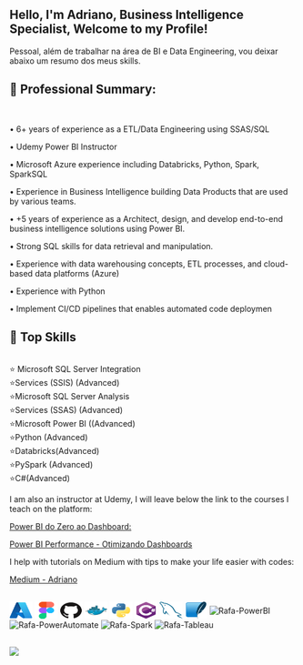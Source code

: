 ## Hello, I'm Adriano, Business Intelligence Specialist, Welcome to my Profile!

Pessoal, além de trabalhar na área de BI e Data Engineering, vou deixar abaixo um resumo dos meus skills.

<a id="Introdução"></a>
## 🧩 Professional Summary: 
<br/>

• 6+ years of experience as a ETL/Data Engineering using SSAS/SQL

• Udemy Power BI Instructor

• Microsoft Azure experience including Databricks, Python, Spark, SparkSQL

• Experience in Business Intelligence building Data Products that are used by various 
teams.

• +5 years of experience as a Architect, design, and develop end-to-end business 
intelligence solutions using Power BI.

• Strong SQL skills for data retrieval and manipulation.

• Experience with data warehousing concepts, ETL processes, and cloud-based data 
platforms (Azure)

• Experience with Python

• Implement CI/CD pipelines that enables automated code deploymen

<a id="Top Skills"></a>
## 🚀 Top Skills 

 <br/>
⭐ Microsoft SQL Server Integration
 <br/>
⭐Services (SSIS) (Advanced)
 <br/>
⭐Microsoft SQL Server Analysis 
 <br/>
⭐Services (SSAS) (Advanced)
 <br/>
⭐Microsoft Power BI ((Advanced)
 <br/>
⭐Python (Advanced)
 <br/>
⭐Databricks(Advanced)
 <br/>
⭐PySpark (Advanced)
 <br/>
⭐C#(Advanced)


I am also an instructor at Udemy, I will leave below the link to the courses I teach on the platform:

[Power BI do Zero ao Dashboard:](https://www.udemy.com/course/power-bi-do-zero-ao-dashboard/?referralCode=853E0BD6B568BA67A404)

[Power BI Performance - Otimizando Dashboards](https://www.udemy.com/course/power-bi-performance-otimizando-dashboards/?referralCode=CAFAA0371843F327C603)

I help with tutorials on Medium with tips to make your life easier with codes:

[Medium - Adriano](https://medium.com/@nanojau)

<div style="display: inline_block"><br>
  <img align="center" alt="Rafa-azure" height="30" width="40" src="https://raw.githubusercontent.com/devicons/devicon/master/icons/azure/azure-original.svg">
  <img align="center" alt="Rafa-Figma" height="30" width="40" src="https://raw.githubusercontent.com/devicons/devicon/master/icons/figma/figma-original.svg">
  <img align="center" alt="Rafa-Github" height="30" width="40" src="https://raw.githubusercontent.com/devicons/devicon/master/icons/github/github-original.svg">
  <img align="center" alt="Rafa-Docker" height="30" width="40" src="https://raw.githubusercontent.com/devicons/devicon/master/icons/docker/docker-original.svg">
  <img align="center" alt="Rafa-Python" height="30" width="40" src="https://raw.githubusercontent.com/devicons/devicon/master/icons/python/python-original.svg">
  <img align="center" alt="Rafa-Csharp" height="30" width="40" src="https://raw.githubusercontent.com/devicons/devicon/master/icons/csharp/csharp-original.svg">
  <img align="center" alt="Rafa-Mysql" height="30" width="40" src="https://raw.githubusercontent.com/devicons/devicon/master/icons/mysql/mysql-original.svg">
  <img align="center" alt="Rafa-Sqlite" height="30" width="40" src="https://raw.githubusercontent.com/devicons/devicon/master/icons/sqlite/sqlite-original.svg">
  <img align="center" alt="Rafa-PowerBI" height="30" width="40" src="https://github.com/microsoft/PowerBI-Icons/blob/main/PNG/Power-BI.png">
  <img align="center" alt="Rafa-PowerAutomate" height="30" width="40" src="https://github.com/microsoft/PowerBI-Icons/blob/main/PNG/Power-Automate-Colored.png">
  <img align="center" alt="Rafa-Spark" height="30" width="40" src="https://spark.apache.org/images/spark-logo-back.png">
  <img align="center" alt="Rafa-Tableau" height="30" width="40" src="https://spark.apache.org/images/tableau-logo-tableau-software.png">
  
</div>
  
  ##
 
<div> 
  <a href="[www.linkedin.com/in/adriano-firmino-pereira-41272a30](https://www.linkedin.com/in/adriano-firmino-pereira-41272a30/)" target="_blank"><img src="https://img.shields.io/badge/-LinkedIn-%230077B5?style=for-the-badge&logo=linkedin&logoColor=white" target="_blank"></a> 
  
</div>
